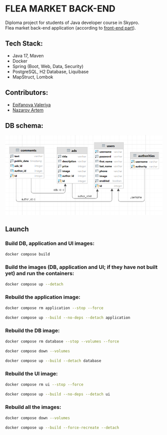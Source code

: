 # FLEA MARKET BACK-END

Diploma project for students of Java developer course in Skypro.<br>
Flea market back-end application (according to [front-end part](https://github.com/BizinMitya/front-react-avito)).

## Tech Stack:
- Java 17, Maven
- Docker
- Spring (Boot, Web, Data, Security)
- PostgreSQL, H2 Database, Liquibase
- MapStruct, Lombok

## Contributors:
- [Epifanova Valeriya](https://github.com/LoliPis)
- [Nazarov Artem](https://github.com/safgbad)

## DB schema:

<p align="center">
  <img src="schema.png" alt="DB schema"/>
</p>

## Launch

### Build DB, application and UI images:
```bash
docker compose build
```

### Build the images (DB, application and UI; if they have not built yet) and run the containers:
```bash
docker compose up --detach
```

### Rebuild the application image:
```bash
docker compose rm application --stop --force
```
```bash
docker compose up --build --no-deps --detach application
```

### Rebuild the DB image:
```bash
docker compose rm database --stop --volumes --force
```
```bash
docker compose down --volumes
```
```bash
docker compose up --build --detach database
```

### Rebuild the UI image:
```bash
docker compose rm ui --stop --force
```
```bash
docker compose up --build --no-deps --detach ui
```

### Rebuild all the images:
```bash
docker compose down --volumes
```
```bash
docker compose up --build --force-recreate --detach
```
